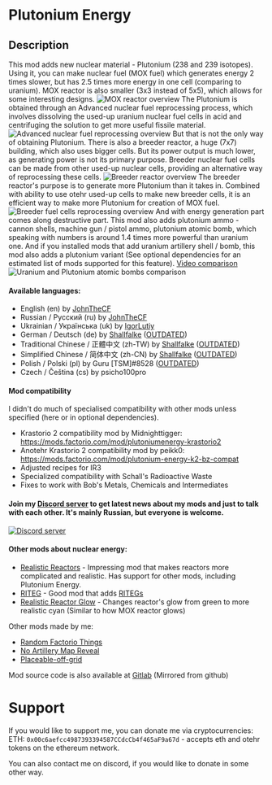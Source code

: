 # Plutonium Energy

## Description

This mod adds new nuclear material - Plutonium (238 and 239 isotopes). Using it, you can make nuclear fuel (MOX fuel) which generates energy 2 times slower, but has 2.5 times more energy in one cell (comparing to uranium). MOX reactor is also smaller (3x3 instead of 5x5), which allows for some interesting designs.
![MOX reactor overview](https://imgur.com/XFRHskM.png)
The Plutonium is obtained through an Advanced nuclear fuel reprocessing process, which involves dissolving the used-up uranium nuclear fuel cells in acid and centrifuging the solution to get more useful fissile material.
![Advanced nuclear fuel reprocessing overview](https://imgur.com/1oZ4edv.png)
But that is not the only way of obtaining Plutonium. There is also a breeder reactor, a huge (7x7) building, which also uses bigger cells. But its power output is much lower, as generating power is not its primary purpose. Breeder nuclear fuel cells can be made from other used-up nuclear cells, providing an alternative way of reprocessing these cells.
![Breeder reactor overview](https://imgur.com/iUHxdjf.png)
The breeder reactor's purpose is to generate more Plutonium than it takes in. Combined with ability to use otehr used-up cells to make new breeder cells, it is an efficient way to make more Plutonium for creation of MOX fuel.
![Breeder fuel cells reprocessing overview](https://imgur.com/uVdkBv8.png)
And with energy generation part comes along destructive part. This mod also adds plutonium ammo - cannon shells, machine gun / pistol ammo, plutonium atomic bomb, which speaking with numbers is around 1.4 times more powerful than uranium one. And if you installed mods that add uranium artillery shell / bomb, this mod also adds a plutonium variant (See optional dependencies for an estimated list of mods supported for this feature).
[Video comparison](https://youtu.be/HY6p4fRM6Uk)
![Uranium and Plutonium atomic bombs comparison](https://imgur.com/P1cqH06.png)


#### Available languages:

*   English (en) by [JohnTheCF](https://mods.factorio.com/user/john_thecf)
*   Russian / Русский (ru) by [JohnTheCF](https://mods.factorio.com/user/john_thecf)
*   Ukrainian / Українська (uk) by [IgorLutiy](https://github.com/IgorLutiy)
*   German / Deutsch (de) by [Shallfalke](https://mods.factorio.com/user/Schallfalke) ([OUTDATED](https://github.com/JohnTheCoolingFan/PlutoniumEnergy/issues/80))
*   Traditional Chinese / 正體中文 (zh-TW) by [Shallfalke](https://mods.factorio.com/user/Schallfalke) ([OUTDATED](https://github.com/JohnTheCoolingFan/PlutoniumEnergy/issues/80))
*   Simplified Chinese / 简体中文 (zh-CN) by [Shallfalke](https://mods.factorio.com/user/Schallfalke) ([OUTDATED](https://github.com/JohnTheCoolingFan/PlutoniumEnergy/issues/80))
*   Polish / Polski (pl) by Guru [TSM]#8528 ([OUTDATED](https://github.com/JohnTheCoolingFan/PlutoniumEnergy/issues/80))
*   Czech / Čeština (cs) by psicho100pro

#### Mod compatibility

I didn't do much of specialised compatibility with other mods unless specified (here or in optional dependencies).

* Krastorio 2 compatibility mod by Midnighttigger: https://mods.factorio.com/mod/plutoniumenergy-krastorio2
* Anotehr Krastorio 2 compatibility mod by peikk0: https://mods.factorio.com/mod/plutonium-energy-k2-bz-compat
* Adjusted recipes for IR3
* Specialized compatibility with Schall's Radioactive Waste
* Fixes to work with Bob's Metals, Chemicals and Intermediates

#### Join my [Discord server](https://discord.gg/rqkaeYJhzS) to get latest news about my mods and just to talk with each other. It's mainly Russian, but everyone is welcome.
[![Discord server](https://discordapp.com/api/guilds/370167294439063564/widget.png?style=banner2)](https://discord.gg/KPnETvMDYk)

#### Other mods about nuclear energy:

*   [Realistic Reactors](https://mods.factorio.com/mod/RealisticReactors) - Impressing mod that makes reactors more complicated and realistic. Has support for other mods, including Plutonium Energy.
*   [RITEG](https://mods.factorio.com/mod/RITEG) - Good mod that adds [RITEGs](https://en.wikipedia.org/wiki/Radioisotope_thermoelectric_generator)
*   [Realistic Reactor Glow](https://mods.factorio.com/mod/RealisticReactorGlow) - Changes reactor's glow from green to more realistic cyan (Similar to how MOX reactor glows)

Other mods made by me:

*   [Random Factorio Things](https://mods.factorio.com/mods/John_TheCF/RandomFactorioThings)
*   [No Artillery Map Reveal](https://mods.factorio.com/mods/John_TheCF/NoArtilleryMapReveal)
*   [Placeable-off-grid](https://mods.factorio.com/mod/PlaceableOffGrid)

Mod source code is also available at [Gitlab](https://gitlab.com/JohnTheCoolingFan/PlutoniumEnergy) (Mirrored from github)

# Support

If you would like to support me, you can donate me via cryptocurrencies:
ETH: `0x00c6aefcc4987393394587CCdcCb4f465aF9a67d` - accepts eth and otehr tokens on the ethereum network.

You can also contact me on discord, if you would like to donate in some other way.
